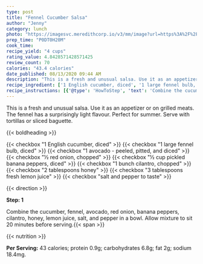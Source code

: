```yaml
---
type: post
title: "Fennel Cucumber Salsa"
author: "Jenny"
category: lunch
photo: "https://imagesvc.meredithcorp.io/v3/mm/image?url=https%3A%2F%2Fimages.media-allrecipes.com%2Fuserphotos%2F249359.jpg"
prep_time: "P0DT0H20M"
cook_time: 
recipe_yield: "4 cups"
rating_value: 4.8428571428571425
review_count: 70
calories: "43.4 calories"
date_published: 08/13/2020 09:44 AM
description: "This is a fresh and unusual salsa. Use it as an appetizer or on grilled meats. The fennel has a surprisingly light flavour. Perfect for summer. Serve with tortillas or sliced baguette."
recipe_ingredient: ['1 English cucumber, diced', '1 large fennel bulb, diced', '1 avocado - peeled, pitted, and diced', '½ red onion, chopped', '½ cup pickled banana peppers, diced', '1 bunch cilantro, chopped', '2 tablespoons honey', '3 tablespoons fresh lemon juice', 'salt and pepper to taste']
recipe_instructions: [{'@type': 'HowToStep', 'text': 'Combine the cucumber, fennel, avocado, red onion, banana peppers, cilantro, honey, lemon juice, salt, and pepper in a bowl. Allow mixture to sit 20 minutes before serving.\n'}]
---
```


This is a fresh and unusual salsa. Use it as an appetizer or on grilled meats. The fennel has a surprisingly light flavour. Perfect for summer. Serve with tortillas or sliced baguette. 

{{< boldheading >}}

{{< checkbox "1  English cucumber, diced" >}}
{{< checkbox "1 large fennel bulb, diced" >}}
{{< checkbox "1  avocado - peeled, pitted, and diced" >}}
{{< checkbox "½  red onion, chopped" >}}
{{< checkbox "½ cup pickled banana peppers, diced" >}}
{{< checkbox "1 bunch cilantro, chopped" >}}
{{< checkbox "2 tablespoons honey" >}}
{{< checkbox "3 tablespoons fresh lemon juice" >}}
{{< checkbox "salt and pepper to taste" >}}


{{< direction >}}

**Step: 1**

Combine the cucumber, fennel, avocado, red onion, banana peppers, cilantro, honey, lemon juice, salt, and pepper in a bowl. Allow mixture to sit 20 minutes before serving.{{< span >}}

{{< nutrition >}}

**Per Serving:** 43 calories; protein 0.9g; carbohydrates 6.8g; fat 2g; sodium 18.4mg.